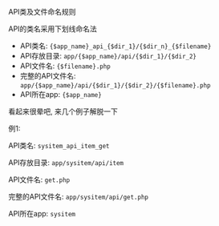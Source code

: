 API类及文件命名规则

API的类名采用下划线命名法

- API类名: `{$app_name}_api_{$dir_1}/{$dir_n}_{$filename}`
- API存放目录: `app/{$app_name}/api/{$dir_1}/{$dir_2}`
- API文件名: `{$filename}.php`
- 完整的API文件名: `app/{$app_name}/api/{$dir_1}/{$dir_2}/{$filename}.php`
- API所在app: `{$app_name}`

看起来很晕吧, 来几个例子解脱一下

例1:

API类名: `sysitem_api_item_get`

API存放目录: `app/sysitem/api/item`

API文件名: `get.php`

完整的API文件名: `app/sysitem/api/get.php`

API所在app: `sysitem`
